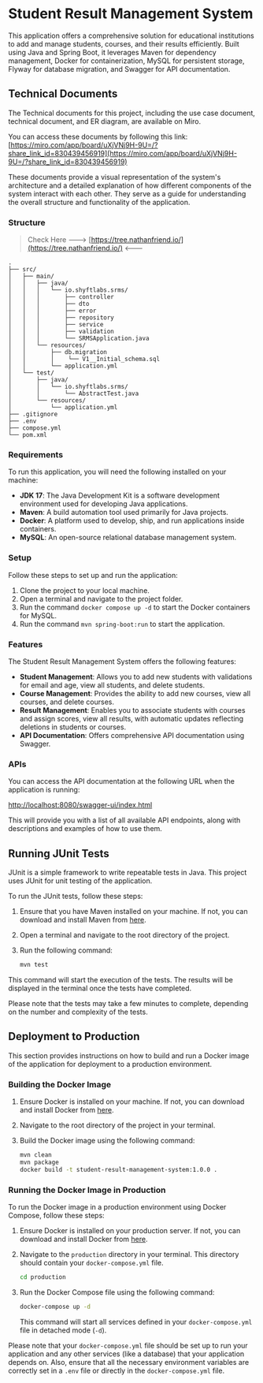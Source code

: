 # Student Result Management System

This application offers a
comprehensive solution for educational institutions to add and manage students, courses, and their results efficiently.
Built using Java and Spring Boot, it leverages Maven for dependency management, Docker for containerization, MySQL for persistent storage, Flyway for database migration, and Swagger for API documentation.

## Technical Documents

The Technical documents for this project, including the use case document, technical document, and ER diagram, are available on Miro.

You can access these documents by following this link: [https://miro.com/app/board/uXjVNj9H-9U=/?share_link_id=830439456919](https://miro.com/app/board/uXjVNj9H-9U=/?share_link_id=830439456919)

These documents provide a visual representation of the system's architecture and a detailed explanation of how different components of the system interact with each other. They serve as a guide for understanding the overall structure and functionality of the application.

### Structure

> Check Here ---> [https://tree.nathanfriend.io/](https://tree.nathanfriend.io/) <---

```text
.
├── src/
│   ├── main/
│   │   ├── java/
│   │   │   └── io.shyftlabs.srms/
│   │   │       ├── controller
│   │   │       ├── dto
│   │   │       ├── error
│   │   │       ├── repository
│   │   │       ├── service
│   │   │       ├── validation
│   │   │       └── SRMSApplication.java
│   │   └── resources/
│   │       ├── db.migration
│   │       │    └── V1__Initial_schema.sql
│   │       └── application.yml
│   └── test/
│       ├── java/
│       │   └── io.shyftlabs.srms/
│       │       └── AbstractTest.java
│       └── resources/
│           └── application.yml
├── .gitignore
├── .env
├── compose.yml
└── pom.xml
```

### Requirements

To run this application, you will need the following installed on your machine:

- **JDK 17**: The Java Development Kit is a software development environment used for developing Java applications.
- **Maven**: A build automation tool used primarily for Java projects.
- **Docker**: A platform used to develop, ship, and run applications inside containers.
- **MySQL**: An open-source relational database management system.

### Setup

Follow these steps to set up and run the application:

1. Clone the project to your local machine.
2. Open a terminal and navigate to the project folder.
3. Run the command `docker compose up -d` to start the Docker containers for MySQL.
4. Run the command `mvn spring-boot:run` to start the application.

### Features

The Student Result Management System offers the following features:

- **Student Management**: Allows you to add new students with validations for email and age, view all students, and delete students.
- **Course Management**: Provides the ability to add new courses, view all courses, and delete courses.
- **Result Management**: Enables you to associate students with courses and assign scores, view all results, with automatic updates reflecting deletions in students or courses.
- **API Documentation**: Offers comprehensive API documentation using Swagger.

### APIs

You can access the API documentation at the following URL when the application is running:

[http://localhost:8080/swagger-ui/index.html](http://localhost:8080/swagger-ui/index.html)

This will provide you with a list of all available API endpoints, along with descriptions and examples of how to use them.


## Running JUnit Tests

JUnit is a simple framework to write repeatable tests in Java. This project uses JUnit for unit testing of the application.

To run the JUnit tests, follow these steps:

1. Ensure that you have Maven installed on your machine. If not, you can download and install Maven from [here](https://maven.apache.org/download.cgi).

2. Open a terminal and navigate to the root directory of the project.

3. Run the following command:

    ```bash
    mvn test
    ```

This command will start the execution of the tests. The results will be displayed in the terminal once the tests have completed.

Please note that the tests may take a few minutes to complete, depending on the number and complexity of the tests.

## Deployment to Production

This section provides instructions on how to build and run a Docker image of the application for deployment to a production environment.

### Building the Docker Image

1. Ensure Docker is installed on your machine. If not, you can download and install Docker from [here](https://www.docker.com/products/docker-desktop).

2. Navigate to the root directory of the project in your terminal.

3. Build the Docker image using the following command:

    ```bash
    mvn clean
    mvn package 
    docker build -t student-result-management-system:1.0.0 .
    ```

### Running the Docker Image in Production

To run the Docker image in a production environment using Docker Compose, follow these steps:

1. Ensure Docker is installed on your production server. If not, you can download and install Docker from [here](https://www.docker.com/products/docker-desktop).

2. Navigate to the `production` directory in your terminal. This directory should contain your `docker-compose.yml` file.

    ```bash
    cd production
    ```

3. Run the Docker Compose file using the following command:

    ```bash
    docker-compose up -d
    ```

   This command will start all services defined in your `docker-compose.yml` file in detached mode (`-d`).

Please note that your `docker-compose.yml` file should be set up to run your application and any other services (like a database) that your application depends on. Also, ensure that all the necessary environment variables are correctly set in a `.env` file or directly in the `docker-compose.yml` file.
